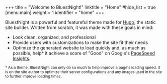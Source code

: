 +++
title = "Welcome to BluestNight!"
linktitle = "Home"
#hide_list = true
[menu.main]
  weight = 1
  identifier = "home"
+++

BluestNight is a powerful and featureful theme made for [Hugo](https://gohugo.io), the static site builder. Written from scratch, it was made with these goals in mind:

- Look clean, organized, and professional
- Provide users with customizations to make the site fit their needs
- Optimize the generated website to load quickly and, as much as possible, help* it achieve a score of "Good" on Google's [PageSpeed Insights](https://developers.google.com/speed/pagespeed/insights/).

<small>
* As a theme, BluestNight can only do so much to help improve a page's loading speed. It is on the site author to optimize their server configurations and any images used in the site to further improve loading times.
</small>
